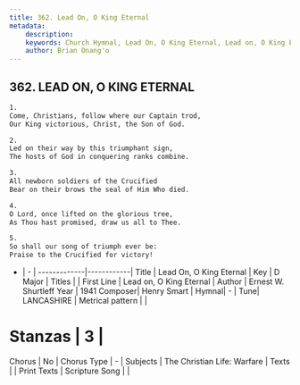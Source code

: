 ```yaml
---
title: 362. Lead On, O King Eternal
metadata:
    description: 
    keywords: Church Hymnal, Lead On, O King Eternal, Lead on, O King Eternal, 
    author: Brian Onang'o
---
```



## 362. LEAD ON, O KING ETERNAL

```txt
1.
Come, Christians, follow where our Captain trod,
Our King victorious, Christ, the Son of God.

2.
Led on their way by this triumphant sign,
The hosts of God in conquering ranks combine.

3.
All newborn soldiers of the Crucified
Bear on their brows the seal of Him Who died.

4.
O Lord, once lifted on the glorious tree,
As Thou hast promised, draw us all to Thee.

5.
So shall our song of triumph ever be:
Praise to the Crucified for victory!
```

- |   -  |
-------------|------------|
Title | Lead On, O King Eternal |
Key | D Major |
Titles |  |
First Line | Lead on, O King Eternal |
Author | Ernest W. Shurtleff
Year | 1941
Composer| Henry Smart |
Hymnal|  - |
Tune| LANCASHIRE |
Metrical pattern | |
# Stanzas | 3 |
Chorus | No |
Chorus Type | - |
Subjects | The Christian Life: Warfare |
Texts |  |
Print Texts | 
Scripture Song |  |
  
